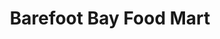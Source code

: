 ---
title: "Barefoot Bay Food Mart"
url: /barefoot-bay/barefoot-bay-food-mart/
shop: convenience
---